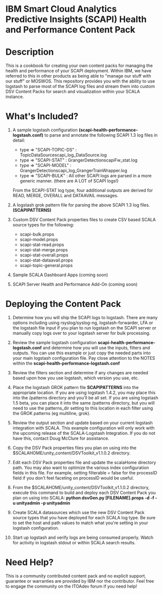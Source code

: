 # IBM Smart Cloud Analytics Predictive Insights (SCAPI) Health and Performance Content Pack

# Description

This is a cookbook for creating your own content packs for managing the health and performance of your SCAPI deployment.  Within IBM, we have referred to this in other products as being able to "manage our stuff with our stuff" or MOSWOS.  This repository provides you with the ability to use logstash to parse most of the SCAPI log files and stream them into custom DSV Content Packs for search and visualization within your SCALA instance.

# What's Included?

1. A sample logstash configuration **(scapi-health-performance-logstash.conf)** to parse and annotate the following SCAPI 1.3 log files in detail: 

	- type => "SCAPI-TOPIC-DS" 	: TopicDataSourcescapi_log_DataSource.log
	- type => "SCAPI-STAT" 		: GrangerDetectionscapiFw_stat.log
	- type => "SCAPI-MODEL" 	: GrangerDetectionscapi_log_GrangerTrainWrapper.log
	- type => "SCAPI-BULK"		: All other SCAPI logs are parsed in a more generic manner. (there are A LOT of SCAPI logs!)
	
	From the SCAPI-STAT log type, four additional outputs are derived for READ, MERGE, OVERALL and DATAAVAIL messages.
	
2. A logstash grok pattern file for parsing the above SCAPI 1.3 log files. **(SCAPIPATTERNS)**

3. Custom DSV Content Pack properties files to create CSV based SCALA source types for the following:

	- scapi-bulk.props
	- scapi-model.props
	- scapi-stat-read.props
	- scapi-stat-merge.props
	- scapi-stat-overall.props
	- scapi-stat-dataavail.props
	- scapi-topic-general.props

4. Sample SCALA Dashboard Apps (coming soon)

5. SCAPI Server Health and Performance Add-On (coming soon)

# Deploying the Content Pack

1. Determine how you will ship the SCAPI logs to logstash. There are many options including using rsyslog/syslog-ng, logstash-forwarder, LFA or the logstash file input if you plan to run logstash on the SCAPI server or manually copy logs over to your logstash server for bulk processing.  

2. Review the sample logstash configuration **scapi-health-performance-logstash.conf** and determine how you will use the inputs, filters and outputs.  You can use this example or just copy the needed parts into your main logstash configuration file. Pay close attention to the NOTES within the **scapi-health-performance-logstash.conf** 

3. Review the filters section and determine if any changes are needed based upon how you use logstash, which version you use, etc. 

4. Place the logstash GROK pattern file **SCAPIPATTERNS** into the appropriate location.  If you are using logstash 1.4.2, you may place this into the /patterns directory and you'll be all set. If you are using logstash 1.5 beta, you can place it into the same /patterns directory, but you will need to use the patterns_dir setting to this location in each filter using the GROK patterns (eg multiline, grok).

5. Review the output section and update based on your current logstash integration with SCALA. This example configuration will only work with the upcoming release of the SCALA-Logstash Integration.  If you do not have this, contact Doug McClure for assistance.

6. Copy the DSV Pack properties files you plan on using into the $SCALAHOME/unity_content/DSVToolkit_v1.1.0.2 directory.

7. Edit each DSV Pack properties file and update the scalaHome directory path.  You may also want to optimize the various index configuration fields in this file. For example, setting filterable = false for the processID field if you don't feel faceting on processID would be useful.

8. From the $SCALAHOME/unity_content/DSVToolkit_v1.1.0.2 directory, execute this command to build and deploy each DSV Content Pack you plan on using into SCALA: **python dsvGen.py [FILENAME].props -d -f -u unityadmin -p unityadmin**

9. Create SCALA datasources which use the new DSV Content Pack source types that you have deployed for each SCALA log type. Be sure to set the host and path values to match what you're setting in your logstash configuration. 

10. Start up logstash and verify logs are being consumed properly. Watch for activity in logstash stdout or within SCALA search results.

# Need Help?

This is a community contributed content pack and no explicit support, guarantee or warranties are provided by IBM nor the contributor. Feel free to engage the community on the ITOAdev forum if you need help!